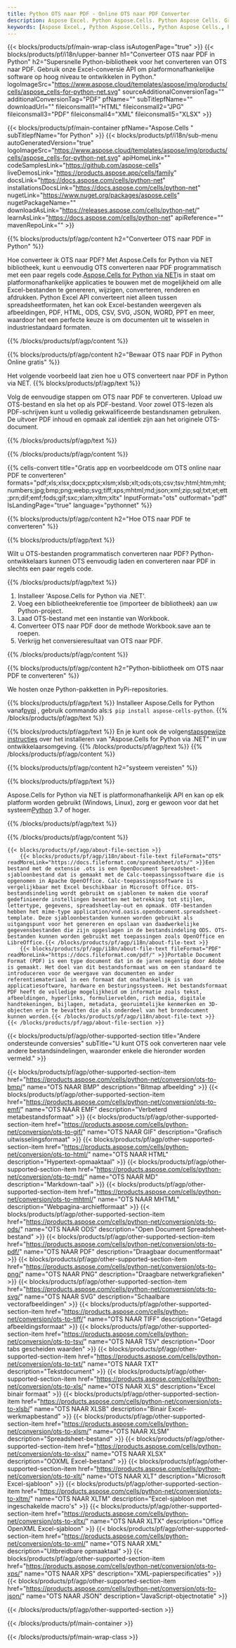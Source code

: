 ```yaml
---
title: Python OTS naar PDF - Online OTS naar PDF Converter
description: Aspose Excel. Python Aspose.Cells. Python Aspose Cells. Gratis online Python Converteer OTS naar PDF opslagformaat. Python OTS naar PDF formaat. Sla OTS op naar PDF Python.
keywords: [Aspose Excel., Python Aspose.Cells., Python Aspose Cells., Python OTS to PDF saveformat., Free Online OTS to PDF Python., Python Convert OTS to PDF]
---
```

{{< blocks/products/pf/main-wrap-class isAutogenPage="true" >}}
{{< blocks/products/pf/i18n/upper-banner h1="Converteer OTS naar PDF in Python" h2="Supersnelle Python-bibliotheek voor het converteren van OTS naar PDF. Gebruik onze Excel-conversie API om platformonafhankelijke software op hoog niveau te ontwikkelen in Python." logoImageSrc="https://www.aspose.cloud/templates/aspose/img/products/cells/aspose_cells-for-python-net.svg" sourceAdditionalConversionTag="" additionalConversionTag="PDF" pfName="" subTitlepfName="" downloadUrl="" fileiconsmall1="HTML" fileiconsmall2="JPG" fileiconsmall3="PDF" fileiconsmall4="XML" fileiconsmall5="XLSX" >}}

{{< blocks/products/pf/main-container pfName="Aspose.Cells " subTitlepfName="for Python" >}}
{{< blocks/products/pf/i18n/sub-menu autoGeneratedVersion="true" logoImageSrc="https://www.aspose.cloud/templates/aspose/img/products/cells/aspose_cells-for-python-net.svg" apiHomeLink="" codeSamplesLink="https://github.com/aspose-cells" liveDemosLink="https://products.aspose.app/cells/family" docsLink="https://docs.aspose.com/cells/python-net" installationsDocsLink="https://docs.aspose.com/cells/python-net" nugetLink="https://www.nuget.org/packages/aspose.cells" nugetPackageName="" downloadAsLink="https://releases.aspose.com/cells/python-net/" learnAsLink="https://docs.aspose.com/cells/python-net" apiReference="" mavenRepoLink="" >}}


{{% blocks/products/pf/agp/content h2="Converteer OTS naar PDF in Python" %}}

 Hoe converteer ik OTS naar PDF? Met Aspose.Cells for Python via NET bibliotheek, kunt u eenvoudig OTS converteren naar PDF programmatisch met een paar regels code.[Aspose.Cells for Python via NET](https://pypi.org/project/aspose-cells-python/)is in staat om platformonafhankelijke applicaties te bouwen met de mogelijkheid om alle Excel-bestanden te genereren, wijzigen, converteren, renderen en afdrukken. Python Excel API converteert niet alleen tussen spreadsheetformaten, het kan ook Excel-bestanden weergeven als afbeeldingen, PDF, HTML, ODS, CSV, SVG, JSON, WORD, PPT en meer, waardoor het een perfecte keuze is om documenten uit te wisselen in industriestandaard formaten.

{{% /blocks/products/pf/agp/content %}}


{{% blocks/products/pf/agp/content h2="Bewaar OTS naar PDF in Python Online gratis" %}}

Het volgende voorbeeld laat zien hoe u OTS converteert naar PDF in Python via NET.
{{% blocks/products/pf/agp/text %}}

Volg de eenvoudige stappen om OTS naar PDF te converteren. Upload uw OTS-bestand en sla het op als PDF-bestand. Voor zowel OTS-lezen als PDF-schrijven kunt u volledig gekwalificeerde bestandsnamen gebruiken. De uitvoer PDF inhoud en opmaak zal identiek zijn aan het originele OTS-document.

{{% /blocks/products/pf/agp/text %}}

{{% /blocks/products/pf/agp/content %}}

{{% cells-convert title="Gratis app en voorbeeldcode om OTS online naar PDF te converteren" formats="pdf;xls;xlsx;docx;pptx;xlsm;xlsb;xlt;ods;ots;csv;tsv;html;htm;mht;numbers;jpg;bmp;png;webp;svg;tiff;xps;mhtml;md;json;xml;zip;sql;txt;et;ett;prn;dif;emf;fods;gif;sxc;xlam;xltm;xltx" InputFormat="ots" outformat="pdf" IsLandingPage="true" language="pythonnet" %}}

{{% blocks/products/pf/agp/content h2="Hoe OTS naar PDF te converteren" %}}

{{% blocks/products/pf/agp/text %}}

Wilt u OTS-bestanden programmatisch converteren naar PDF? Python-ontwikkelaars kunnen OTS eenvoudig laden en converteren naar PDF in slechts een paar regels code.

{{% /blocks/products/pf/agp/text %}}

1.  Installeer 'Aspose.Cells for Python via .NET'.
1.  Voeg een bibliotheekreferentie toe (importeer de bibliotheek) aan uw Python-project.
1.  Laad OTS-bestand met een instantie van Workbook.
1.  Converteer OTS naar PDF door de methode Workbook.save aan te roepen.
1.  Verkrijg het conversieresultaat van OTS naar PDF.

{{% /blocks/products/pf/agp/content %}}


{{% blocks/products/pf/agp/content h2="Python-bibliotheek om OTS naar PDF te converteren" %}}

We hosten onze Python-pakketten in PyPi-repositories.

{{% blocks/products/pf/agp/text %}}
Installeer Aspose.Cells for Python vanaf<a href="https://pypi.org/project/aspose-cells-python/">pypi</a> , gebruik commando als:<code>$ pip install aspose-cells-python</code>.
{{% /blocks/products/pf/agp/text %}}

{{% blocks/products/pf/agp/text %}}
 En je kunt ook de volgen[stapsgewijze instructies](https://docs.aspose.com/cells/python-net/getting-started/) over het installeren van "Aspose.Cells for Python via .NET" in uw ontwikkelaarsomgeving.
{{% /blocks/products/pf/agp/text %}}
{{% /blocks/products/pf/agp/content %}}

{{% blocks/products/pf/agp/content h2="systeem vereisten" %}}

{{% blocks/products/pf/agp/text %}}

 Aspose.Cells for Python via NET is platformonafhankelijk API en kan op elk platform worden gebruikt (Windows, Linux), zorg er gewoon voor dat het systeem[Python](https://www.python.org/downloads/) 3.7 of hoger.
 
{{% /blocks/products/pf/agp/text %}}

{{% /blocks/products/pf/agp/content %}}

<!-- aboutfile Starts -->
    {{< blocks/products/pf/agp/about-file-section >}}
        {{< blocks/products/pf/agp/i18n/about-file-text fileFormat="OTS" readMoreLink="https://docs.fileformat.com/spreadsheet/ots/" >}}Een bestand met de extensie .ots is een OpenDocument Spreadsheet-sjabloonbestand dat is gemaakt met de Calc-toepassingssoftware die is opgenomen in Apache OpenOffice. Calc-toepassingssoftware is vergelijkbaar met Excel beschikbaar in Microsoft Office. OTS-bestandsindeling wordt gebruikt om sjablonen te maken die vooraf gedefinieerde instellingen bevatten met betrekking tot stijlen, lettertype, gegevens, spreadsheetlay-out en opmaak. OTF-bestanden hebben het mime-type application/vnd.oasis.opendocument.spreadsheet-template. Deze sjabloonbestanden kunnen worden gebruikt als uitgangspunt voor het genereren en opslaan van daadwerkelijke gegevensbestanden die zijn opgeslagen in de bestandsindeling ODS. OTS-bestanden kunnen worden gebruikt met toepassingen zoals OpenOffice en LibreOffice.{{< /blocks/products/pf/agp/i18n/about-file-text >}}
        {{< blocks/products/pf/agp/i18n/about-file-text fileFormat="PDF" readMoreLink="https://docs.fileformat.com/pdf/" >}}Portable Document Format (PDF) is een type document dat in de jaren negentig door Adobe is gemaakt. Het doel van dit bestandsformaat was om een standaard te introduceren voor de weergave van documenten en ander referentiemateriaal in een formaat dat onafhankelijk is van applicatiesoftware, hardware en besturingssysteem. Het bestandsformaat PDF heeft de volledige mogelijkheid om informatie zoals tekst, afbeeldingen, hyperlinks, formuliervelden, rich media, digitale handtekeningen, bijlagen, metadata, georuimtelijke kenmerken en 3D-objecten erin te bevatten die als onderdeel van het brondocument kunnen worden.{{< /blocks/products/pf/agp/i18n/about-file-text >}}
    {{< /blocks/products/pf/agp/about-file-section >}}
<!-- aboutfile Ends -->

{{< blocks/products/pf/agp/other-supported-section title="Andere ondersteunde conversies" subTitle="U kunt OTS ook converteren naar vele andere bestandsindelingen, waaronder enkele die hieronder worden vermeld." >}}

{{< blocks/products/pf/agp/other-supported-section-item href="https://products.aspose.com/cells/python-net/conversion/ots-to-bmp/" name="OTS NAAR BMP" description="Bitmap afbeelding" >}}
{{< blocks/products/pf/agp/other-supported-section-item href="https://products.aspose.com/cells/python-net/conversion/ots-to-emf/" name="OTS NAAR EMF" description="Verbeterd metabestandsformaat" >}}
{{< blocks/products/pf/agp/other-supported-section-item href="https://products.aspose.com/cells/python-net/conversion/ots-to-gif/" name="OTS NAAR GIF" description="Grafisch uitwisselingsformaat" >}}
{{< blocks/products/pf/agp/other-supported-section-item href="https://products.aspose.com/cells/python-net/conversion/ots-to-html/" name="OTS NAAR HTML" description="Hypertext-opmaaktaal" >}}
{{< blocks/products/pf/agp/other-supported-section-item href="https://products.aspose.com/cells/python-net/conversion/ots-to-md/" name="OTS NAAR MD" description="Markdown-taal" >}}
{{< blocks/products/pf/agp/other-supported-section-item href="https://products.aspose.com/cells/python-net/conversion/ots-to-mhtml/" name="OTS NAAR MHTML" description="Webpagina-archiefformaat" >}}
{{< blocks/products/pf/agp/other-supported-section-item href="https://products.aspose.com/cells/python-net/conversion/ots-to-ods/" name="OTS NAAR ODS" description="Open Document Spreadsheet-bestand" >}}
{{< blocks/products/pf/agp/other-supported-section-item href="https://products.aspose.com/cells/python-net/conversion/ots-to-pdf/" name="OTS NAAR PDF" description="Draagbaar documentformaat" >}}
{{< blocks/products/pf/agp/other-supported-section-item href="https://products.aspose.com/cells/python-net/conversion/ots-to-png/" name="OTS NAAR PNG" description="Draagbare netwerkgrafieken" >}}
{{< blocks/products/pf/agp/other-supported-section-item href="https://products.aspose.com/cells/python-net/conversion/ots-to-svg/" name="OTS NAAR SVG" description="Schaalbare vectorafbeeldingen" >}}
{{< blocks/products/pf/agp/other-supported-section-item href="https://products.aspose.com/cells/python-net/conversion/ots-to-tiff/" name="OTS NAAR TIFF" description="Getagd afbeeldingsformaat" >}}
{{< blocks/products/pf/agp/other-supported-section-item href="https://products.aspose.com/cells/python-net/conversion/ots-to-tsv/" name="OTS NAAR TSV" description="Door tabs gescheiden waarden" >}}
{{< blocks/products/pf/agp/other-supported-section-item href="https://products.aspose.com/cells/python-net/conversion/ots-to-txt/" name="OTS NAAR TXT" description="Tekstdocument" >}}
{{< blocks/products/pf/agp/other-supported-section-item href="https://products.aspose.com/cells/python-net/conversion/ots-to-xls/" name="OTS NAAR XLS" description="Excel binair formaat" >}}
{{< blocks/products/pf/agp/other-supported-section-item href="https://products.aspose.com/cells/python-net/conversion/ots-to-xlsb/" name="OTS NAAR XLSB" description="Binair Excel-werkmapbestand" >}}
{{< blocks/products/pf/agp/other-supported-section-item href="https://products.aspose.com/cells/python-net/conversion/ots-to-xlsm/" name="OTS NAAR XLSM" description="Spreadsheet-bestand" >}}
{{< blocks/products/pf/agp/other-supported-section-item href="https://products.aspose.com/cells/python-net/conversion/ots-to-xlsx/" name="OTS NAAR XLSX" description="OOXML Excel-bestand" >}}
{{< blocks/products/pf/agp/other-supported-section-item href="https://products.aspose.com/cells/python-net/conversion/ots-to-xlt/" name="OTS NAAR XLT" description="Microsoft Excel-sjabloon" >}}
{{< blocks/products/pf/agp/other-supported-section-item href="https://products.aspose.com/cells/python-net/conversion/ots-to-xltm/" name="OTS NAAR XLTM" description="Excel-sjabloon met ingeschakelde macro\'s" >}}
{{< blocks/products/pf/agp/other-supported-section-item href="https://products.aspose.com/cells/python-net/conversion/ots-to-xltx/" name="OTS NAAR XLTX" description="Office OpenXML Excel-sjabloon" >}}
{{< blocks/products/pf/agp/other-supported-section-item href="https://products.aspose.com/cells/python-net/conversion/ots-to-xml/" name="OTS NAAR XML" description="Uitbreidbare opmaaktaal" >}}
{{< blocks/products/pf/agp/other-supported-section-item href="https://products.aspose.com/cells/python-net/conversion/ots-to-xps/" name="OTS NAAR XPS" description="XML-papierspecificaties" >}}
{{< blocks/products/pf/agp/other-supported-section-item href="https://products.aspose.com/cells/python-net/conversion/ots-to-json/" name="OTS NAAR JSON" description="JavaScript-objectnotatie" >}}

{{< /blocks/products/pf/agp/other-supported-section >}}

{{< /blocks/products/pf/main-container >}}
    
{{< /blocks/products/pf/main-wrap-class >}}
